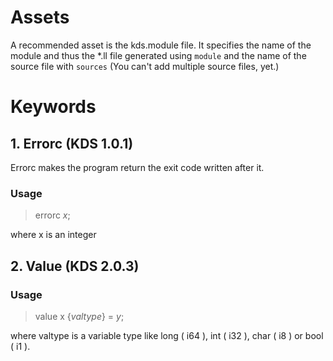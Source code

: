 # Assets

A recommended asset is the kds.module file.
It specifies the name of the module and thus the *.ll file generated using `module`
and the name of the source file with `sources` (You can't add multiple source files, yet.)

# Keywords

## 1. Errorc (KDS 1.0.1)

Errorc makes the program return the exit code written after it.

### Usage

> errorc *x*;

where x is an integer

## 2. Value (KDS 2.0.3)
### Usage
> value x \{*valtype*\} = *y*;

where valtype is a variable type like long ( i64 ), int ( i32 ), char ( i8 ) or bool ( i1 ).